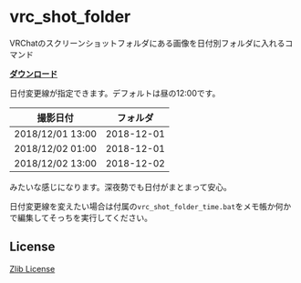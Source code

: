 # vrc_shot_folder

VRChatのスクリーンショットフォルダにある画像を日付別フォルダに入れるコマンド

**[ダウンロード](https://github.com/Narazaka/vrc_shot_folder/releases)**

日付変更線が指定できます。デフォルトは昼の12:00です。

|撮影日付|フォルダ|
|--|--|
|2018/12/01 13:00|2018-12-01|
|2018/12/02 01:00|2018-12-01|
|2018/12/02 13:00|2018-12-02|

みたいな感じになります。深夜勢でも日付がまとまって安心。

日付変更線を変えたい場合は付属の`vrc_shot_folder_time.bat`をメモ帳か何かで編集してそっちを実行してください。

## License

[Zlib License](https://narazaka.net/license/Zlib?2019)

